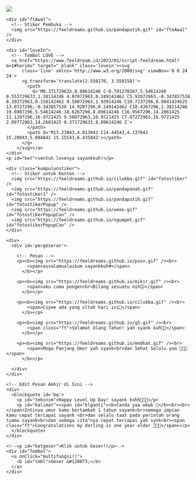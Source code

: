 <!DOCTYPE html>
<html>
<meta charset='UTF-8' />
<meta content='width=device-width, initial-scale=1, user-scalable=1, minimum-scale=1, maximum-scale=5'
  name='viewport' />
<meta content='IE=edge' http-equiv='X-UA-Compatible' />

<link rel="icon" type="image/svg+xml" href="https://feeldreams.github.io/main-icon.png"> 
<link rel="apple-touch-icon" href="https://feeldreams.github.io/main-icon.png">
<script src="https://cdn.jsdelivr.net/npm/sweetalert2@11.0.19/dist/sweetalert2.all.min.js"></script>
<script src="https://unpkg.com/typeit@8.7.0/dist/index.umd.js"></script>
<link rel="stylesheet" href="https://htmlku.com/harimu/play/style.css">

<head>
  <title>affan.id</title>
  <meta name="description" content="Buka bentar yaa.. HTML Feeldream Repl Co">
  <!-- 
  Made with love by Rayys!
  
     Blog: mhdaffan.id
     Instagram: @mhdaffan
     TikTok: @mhdaffan
     
  Thanks to all <3
-->
</head>

<body>

  <!-- Ganti Audio di sini -->
  <audio src="https://feeldreams.github.io/audio/melody2.mp3" id="linkmp3" class="sembunyi"></audio>

  <div id="bodyblur">
    <!-- Wallpaper / Background --><img src="https://feeldreams.github.io/pics/awan6.jpg" id="wallpaper" />
  </div>

  <div id='Content'>

    <div id="ftAwal">
      <!-- Stiker Pembuka -->
      <img src="https://feeldreams.github.io/pandaputih.gif" id="ftoAwal" />
    </div>

    <div id="loveIn">
      <!-- Tombol LOVE -->
      <a href="https://www.feeldream.id/2023/01/script-feeldream.html?m=1#harimu" target="_blank" class='lovein'><svg
          class='line' xmlns='http://www.w3.org/2000/svg' viewBox='0 0 24 24'>
          <g transform='translate(2.550170, 3.550158)'>
            <path
              d='M0.371729633,8.89614246 C-0.701270367,5.54614246 0.553729633,1.38114246 4.07072963,0.249142462 C5.92072963,-0.347857538 8.20372963,0.150142462 9.50072963,1.93914246 C10.7237296,0.0841424625 13.0727296,-0.343857538 14.9207296,0.249142462 C18.4367296,1.38114246 19.6987296,5.54614246 18.6267296,8.89614246 C16.9567296,14.2061425 11.1297296,16.9721425 9.50072963,16.9721425 C7.87272963,16.9721425 2.09772963,14.2681425 0.371729633,8.89614246 Z'>
            </path>
            <path d='M13.23843,4.013842 C14.44543,4.137842 15.20043,5.094842 15.15543,6.435842'></path>
          </g>
        </svg></a>
    </div>
    <p id="ket">sentuh lovenya sayankkuh!</p>

    <div class="kumpulanstiker">
      <!-- Stiker untuk Konten -->
      <img src="https://feeldreams.github.io/cilukba.gif" id="fotostiker" />
      <img src="https://feeldreams.github.io/pandapanah.gif" id="fotostiker1" />
      <img src="https://feeldreams.github.io/pandaputih.gif" id="fotostikerPopup" />
      <img src="https://feeldreams.github.io/weee.gif" id="fotostikerPopupCon" />
      <img src="https://feeldreams.github.io/ngumpet.gif" id="fotostikerPopupCan" />
    </div>

    <div>
      <div id='pergeseran'>

        <!-- Pesan -->
        <p><b><img src="https://feeldreams.github.io/pusn.gif" /><br>
            <span>assalamualaikum sayankkuh💗</span>
          </b></p>

        <p><b><img src="https://feeldreams.github.io/mikir.gif" /><br>
            <span>aku cuma pengen<br>Bilang sesuatu nih😊</span>
          </b></p>

        <p><b><img src="https://feeldreams.github.io/cilukba.gif" /><br>
            <span>Ciyee ada yang ultah hari ini💐</span>
          </b></p>

        <p><b><img src="https://feeldreams.github.io/g5.gif" /><br>
            <span class="ft">Selamat Ulang Tahun! yah syank kuh🥳🥳</span>
          </b></p>

        <p><b><img src="https://feeldreams.github.io/mndkat.gif" /><br>
            <span>Moga Panjang Umur yah syank<br>dan Sehat Selalu yaa 🥰🥰🥰</span>
          </b></p>

      </div>
    </div>

    <!-- Edit Pesan Akhir di Sini -->
    <div>
      <blockquote id='bq'>
        <p id="teksnim">Happy Level Up Day! sayank kuhh🥳🥳🥳</p>
        <p id="kalimat"><span id="klganti"><b>Canda yaa wkwk 🤣</b><br><br></span>Intinya umur kamu bertambah 1 tahun sayank<br>semoga impian kamu cepat tercapai sayank <br>dan selalu taat pada perintah orang tuamu sayank<br>dan semoga cita"nya cepat tercapai yah synk<br><span class="ft">Congratulations my darling is one year older 🥳🥳🥳</span></p>
      </blockquote>
    </div>

    <!--<p id="ketgeser">Klik untuk Geser!</p>-->
    <div id="Tombol">
      <a onClick="multifungsi()">
        <b id="tmbl">Geser &#128073;</b>
      </a>
    </div>

  </div>

  <script src="https://htmlku.com/harimu/play/script.js"></script>
  <script>
    function bqmuncul() {
      if (poinjwb == 1) {
        katakata = kalimat.innerHTML; kalimat.innerHTML = "";
      } else {
        klganti.innerHTML = "Udah ah segitu aja sayank<br><br>"; katakata = kalimat.innerHTML; kalimat.innerHTML = "";
      }
      Content.style = "opacity:1;margin-top:7vh"; fotostiker.style = "display:none"; pergeseran.style = "display:none"; Tombol.style = ""; bq.style = "position:relative;opacity:1;visibility:visible;margin-top:20px;transform: scale(1);";
      setTimeout(kalimatakhir, 200); ftganti = 0; fthilang();
    }

    tompositif = "Mau";
    tomnegatif = "Gamau";
    async function aksibalas() {
      var { isConfirmed: prtanya } = await swals.fire({
        title: 'Mau Kado Gak Nih? 🤭❤️',
        imageUrl: '' + fotostikerPopup.src, showCancelButton: true, confirmButtonText: '' + tompositif, cancelButtonText: '' + tomnegatif, cancelButtonColor: '#FF0000',
      });
      if (prtanya) {
        await swalst.fire({
          title: 'Tapi Boong! 🤣',
          html: 'Gajadi ngasih kado ah😜❤️',
          imageUrl: '' + fotostikerPopupCon.src,
        });
        poinjwb = 1;
      } else {
        await swals.fire({
          title: 'Yaaahh!',
          html: 'Yaudah kalo gamau 😜❤️',
          imageUrl: '' + fotostikerPopupCan.src,
        });
        poinjwb = 2;
      }
      bqmuncul();
    }
  </script>
</body>

</html>

<!---
Mhdaffan-id/Mhdaffan-id is a ✨ special ✨ repository because its `README.md` (this file) appears on your GitHub profile.
You can click the Preview link to take a look at your changes.
--->
